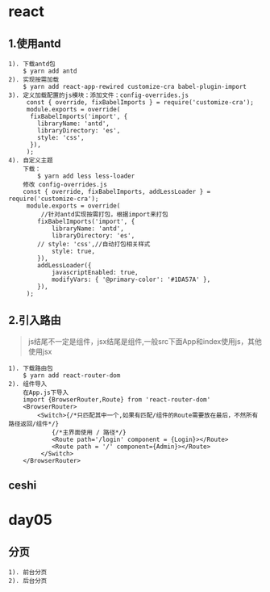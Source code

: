 # react

## 1.使用antd

    1). 下载antd包 
    	$ yarn add antd
    2). 实现按需加载
    	$ yarn add react-app-rewired customize-cra babel-plugin-import
    3). 定义加载配置的js模块：添加文件：config-overrides.js
    	 const { override, fixBabelImports } = require('customize-cra');
         module.exports = override(
          fixBabelImports('import', {
            libraryName: 'antd',
            libraryDirectory: 'es',
            style: 'css',
          }),
         );
    4). 自定义主题
    	下载：
    		$ yarn add less less-loader
    	修改 config-overrides.js
    	const { override, fixBabelImports, addLessLoader } = require('customize-cra');
         module.exports = override(
             //针对antd实现按需打包，根据import来打包
            fixBabelImports('import', {
                libraryName: 'antd',
                libraryDirectory: 'es',
            // style: 'css',//自动打包相关样式
                style: true,
            }),
            addLessLoader({
                javascriptEnabled: true,
                modifyVars: { '@primary-color': '#1DA57A' },
            }),
         );



## 2.引入路由

>js结尾不一定是组件，jsx结尾是组件,一般src下面App和index使用js，其他使用jsx
```
1). 下载路由包
	$ yarn add react-router-dom
2). 组件导入
	在App.js下导入
	import {BrowserRouter,Route} from 'react-router-dom'
	<BrowserRouter>
        <Switch>{/*只匹配其中一个,如果有匹配/组件的Route需要放在最后，不然所有路径返回/组件*/}
        	{/*主界面使用 / 路径*/}
            <Route path='/login' component = {Login}></Route>
            <Route path = '/' component={Admin}></Route>
         </Switch>
    </BrowserRouter>
```

## ceshi 

# day05
## 分页
    1). 前台分页
    2). 后台分页

